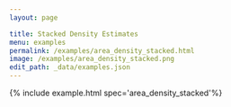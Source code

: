 ```yaml
---
layout: page

title: Stacked Density Estimates
menu: examples
permalink: /examples/area_density_stacked.html
image: /examples/area_density_stacked.png
edit_path: _data/examples.json
---
```




{% include example.html spec='area_density_stacked'%}
